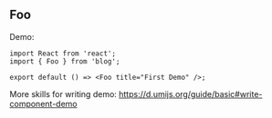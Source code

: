 
## Foo

Demo:

```tsx
import React from 'react';
import { Foo } from 'blog';

export default () => <Foo title="First Demo" />;
```

More skills for writing demo: https://d.umijs.org/guide/basic#write-component-demo
